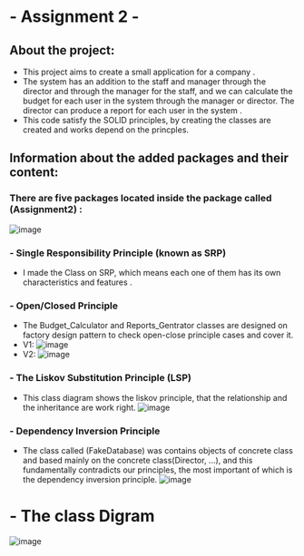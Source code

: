 # - Assignment 2 -

## About the project: 
- This project aims to create a small application for a company .
- The system has an addition to the staff and manager through the director and through the manager for the staff, and we can calculate the budget for each user in the system through the manager or director.
The director can produce a report for each user in the system .
- This code satisfy the SOLID principles, by creating the classes are created and works depend on the princples.

## Information about the added packages and their content:
### There are five packages located inside the package called (Assignment2) :
![image](https://github.com/tubasi18/Advance-Course/assets/114957621/43066e91-4487-49fa-8e97-6b8610e8dce9)



### - Single Responsibility Principle (known as SRP)
- I made the Class on SRP, which means each one of them has its own characteristics and features . 
### - Open/Closed Principle
- The Budget_Calculator and Reports_Gentrator classes are designed on factory design pattern to check open-close principle cases and cover it.
- V1:
![image](https://github.com/tubasi18/Advance-Course/assets/114957621/da7dbbf4-311e-475e-ac8e-af19869789a6)
- V2:
![image](https://github.com/tubasi18/Advance-Course/assets/114957621/b2c9b3f1-f85e-4f14-a144-a54862559ac1)


### - The Liskov Substitution Principle (LSP) 
- This class diagram shows the liskov principle, that the relationship and the inheritance are work right.
![image](https://github.com/tubasi18/Advance-Course/assets/114957621/4d560147-9c0f-4792-b248-85a48d41c0bc)

### - Dependency Inversion Principle
- The class called (FakeDatabase) was contains objects of concrete class and based mainly on the concrete class(Director, ...), and this fundamentally contradicts our principles, the most important of which is the dependency inversion principle.
![image](https://github.com/tubasi18/Advance-Course/assets/114957621/7786e6de-baaf-4bcd-9183-dd5ef90873d8)

# - The class Digram 
![image](https://github.com/tubasi18/Advance-Course/assets/114957621/8cd69d8e-edec-47d9-9fdb-d3cb66680732)









